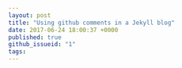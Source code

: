 ```yaml
---
layout: post
title: "Using github comments in a Jekyll blog"
date: 2017-06-24 18:00:37 +0000
published: true
github_issueid: "1"
tags:
---
```

